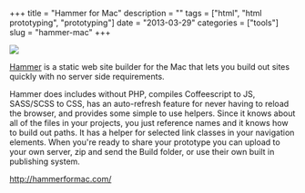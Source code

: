 +++
title = "Hammer for Mac"
description = ""
tags = ["html", "html prototyping", "prototyping"]
date = "2013-03-29"
categories = ["tools"]
slug = "hammer-mac"
+++


<div class="tool-screenshot mb1"><a href="http://hammerformac.com/"><img id='bluga-thumbnail-2813' class='bluga-thumbnail custom' src='http://media.konigi.com/bluga/
wt523157b204616_custom.jpg'/></a></div><p><a href="http://hammerformac.com/">Hammer</a> is a static web site builder for the Mac that lets you build out sites quickly with no server side requirements.</p>

<p>Hammer does includes without PHP, compiles Coffeescript to JS, SASS/SCSS to CSS, has an auto-refresh feature for never having to reload the browser, and provides some simple to use helpers. Since it knows about all of the files in your projects, you just reference names and it knows how to build out paths. It has a helper for selected link classes in your navigation elements. When you're ready to share your prototype you can upload to your own server, zip and send the Build folder, or use their own built in publishing system.</p>

  
<p><a href="http://hammerformac.com/">http://hammerformac.com/</a></p>
      
